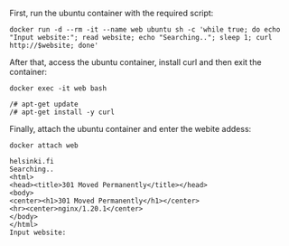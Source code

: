 First, run the ubuntu container with the required script:
```shell
docker run -d --rm -it --name web ubuntu sh -c 'while true; do echo "Input website:"; read website; echo "Searching.."; sleep 1; curl http://$website; done'
```
After that, access the ubuntu container, install curl and then exit the container:
```shell
docker exec -it web bash   

/# apt-get update
/# apt-get install -y curl
```
Finally, attach the ubuntu container and enter the webite addess:
```shell
docker attach web 

helsinki.fi
Searching..
<html>
<head><title>301 Moved Permanently</title></head>
<body>
<center><h1>301 Moved Permanently</h1></center>
<hr><center>nginx/1.20.1</center>
</body>
</html>
Input website:
```